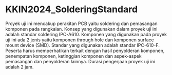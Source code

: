# KKIN2024_SolderingStandard
Proyek uji ini mencakup perakitan PCB yaitu soldering dan pemasangan komponen pada
rangkaian. Konsep yang digunakan dalam proyek uji ini adalah standar soldering IPC-A610.
Komponen yang digunakan pada proyek uji ini ada 2 jenis yaitu komponen through hole dan
komponen surface mount device (SMD). Standar yang digunakan adalah standar IPC-610-F.
Peserta harus memperhatikan terkait dengan hasil penyolderan komponen, penempatan
komponen, ketinggian komponen dan aspek-aspek pemasangan dan penyolderan lainnya.
Durasi pengerjaan proyek uji ini adalah 2 jam.
